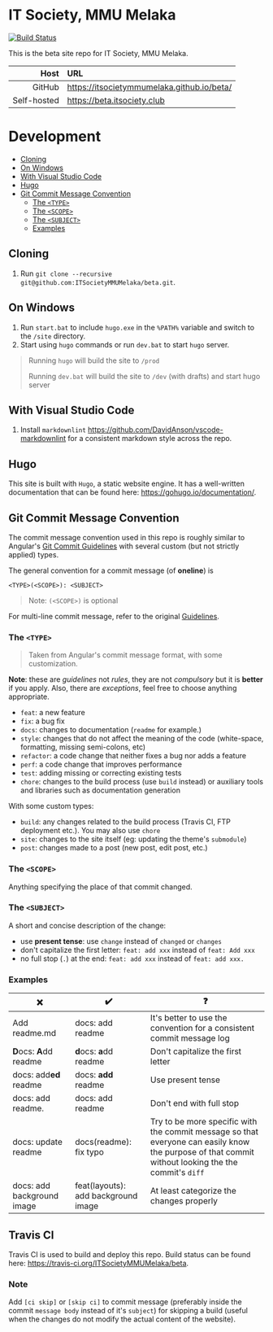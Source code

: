 # IT Society, MMU Melaka
[![Build Status](https://travis-ci.org/ITSocietyMMUMelaka/beta.svg?branch=master)](https://travis-ci.org/ITSocietyMMUMelaka/beta)

This is the beta site repo for IT Society, MMU Melaka.

| Host        | URL                                        |
| ----------: | :----------------------------------------- |
| GitHub      | https://itsocietymmumelaka.github.io/beta/ |
| Self-hosted | https://beta.itsociety.club                |

# Development

- [Cloning](#cloning)
- [On Windows](#on-windows)
- [With Visual Studio Code](#with-visual-studio-code)
- [Hugo](#hugo)
- [Git Commit Message Convention](#git-commit-message-convention)
    - [The `<TYPE>`](#the-type)
    - [The `<SCOPE>`](#the-scope)
    - [The `<SUBJECT>`](#the-subject)
    - [Examples](#examples)

## Cloning

1. Run `git clone --recursive git@github.com:ITSocietyMMUMelaka/beta.git`.

## On Windows

1. Run `start.bat` to include `hugo.exe` in the `%PATH%` variable and switch to the `/site` directory.
2. Start using `hugo` commands or run `dev.bat` to start `hugo` server.

> Running `hugo` will build the site to `/prod`
>
> Running `dev.bat` will build the site to `/dev` (with drafts) and start hugo server

## With Visual Studio Code

1. Install `markdownlint` <https://github.com/DavidAnson/vscode-markdownlint> for a consistent markdown style across the repo.

## Hugo

This site is built with `Hugo`, a static website engine. It has a well-written documentation that can be found here: <https://gohugo.io/documentation/>.

## Git Commit Message Convention

The commit message convention used in this repo is roughly similar to Angular's [Git Commit Guidelines](https://github.com/angular/angular.js/blob/master/DEVELOPERS.md#commits) with several custom (but not strictly applied) types.

The general convention for a commit message (of **oneline**) is

```
<TYPE>(<SCOPE>): <SUBJECT>
```

> Note: `(<SCOPE>)` is optional

For multi-line commit message, refer to the original [Guidelines](https://github.com/angular/angular.js/blob/master/DEVELOPERS.md#commits).

### The `<TYPE>`

> Taken from Angular's commit message format, with some customization. 

**Note**: these are *guidelines* not *rules*, they are not *compulsory* but it is **better** if you apply. Also, there are *exceptions*, feel free to choose anything appropriate.

- `feat`: a new feature
- `fix`: a bug fix
- `docs`: changes to documentation (`readme` for example.)
- `style`: changes that do not affect the meaning of the code (white-space, formatting, missing semi-colons, etc)
- `refactor`: a code change that neither fixes a bug nor adds a feature
- `perf`: a code change that improves performance
- `test`: adding missing or correcting existing tests
- `chore`: changes to the build process (use `build` instead) or auxiliary tools and libraries such as documentation generation

With some custom types:

- `build`: any changes related to the build process (Travis CI, FTP deployment etc.). You may also use `chore`
- `site`: changes to the site itself (eg: updating the theme's `submodule`)
- `post`: changes made to a post (new post, edit post, etc.)

### The `<SCOPE>`

Anything specifying the place of that commit changed.

### The `<SUBJECT>`

A short and concise description of the change:

- use **present tense**: use `change` instead of `changed` or `changes`
- don't capitalize the first letter: `feat: add xxx` instead of `feat: Add xxx`
- no full stop (`.`) at the end: `feat: add xxx` instead of `feat: add xxx.`

### Examples

| ❌                          | ✔️                                  | ❓                                                                                                                                                   |
| -------------------------- | ----------------------------------- | --------------------------------------------------------------------------------------------------------------------------------------------------- |
| Add readme.md              | docs: add readme                    | It's better to use the convention for a consistent commit message log                                                                               |
| **D**ocs: **A**dd readme   | **d**ocs: **a**dd readme            | Don't capitalize the first letter                                                                                                                   |
| docs: add**ed** readme     | docs: **add** readme                | Use present tense                                                                                                                                   |
| docs: add readme.          | docs: add readme                    | Don't end with full stop                                                                                                                            |
| docs: update readme        | docs(readme): fix typo              | Try to be more specific with the commit message so that everyone can easily know the purpose of that commit without looking the the commit's `diff` |
| docs: add background image | feat(layouts): add background image | At least categorize the changes properly                                                                                                            |

## Travis CI

Travis CI is used to build and deploy this repo. Build status can be found here: <https://travis-ci.org/ITSocietyMMUMelaka/beta>.

### Note

Add `[ci skip]` or `[skip ci]` to commit message (preferably inside the commit `message body` instead of it's `subject`) for skipping a build (useful when the changes do not modify the actual content of the website).
